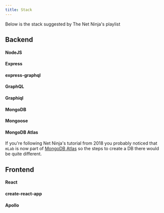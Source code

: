 ```yaml
---
title: Stack
---
```


Below is the stack suggested by The Net Ninja's playlist
## Backend
#### NodeJS
#### Express
#### express-graphql
#### GraphQL
#### Graphiql
#### MongoDB
#### Mongoose
#### MongoDB Atlas

If you're following Net Ninja's tutorial from 2018 you probably noticed that `mLab` is now part of [MongoDB Atlas](https://www.mongodb.com/cloud/atlas) so the steps to create a DB there would be quite different.

## Frontend
#### React
#### create-react-app
#### Apollo
